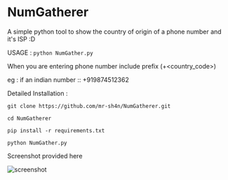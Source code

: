 # NumGatherer
A simple python tool to show the country of origin of a phone number and it's ISP :D
 
USAGE : ```python NumGather.py ```

When you are entering phone number include prefix (+<country_code>)

eg : if an indian number :: +919874512362

Detailed Installation :

   ```git clone https://github.com/mr-sh4n/NumGatherer.git```
   
   ```cd NumGatherer ```
   
   ```pip install -r requirements.txt```
   
   ```python NumGather.py```

Screenshot provided here

![screenshot](https://user-images.githubusercontent.com/82884347/116104002-bb8cb780-a6cd-11eb-895a-7ebfd4a5da8c.png)
